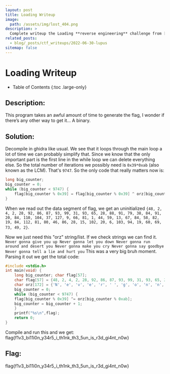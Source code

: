 ```yaml
---
layout: post
title: Loading Writeup
image: 
  path: /assets/img/lost_404.png
description: >
  Complete writeup the Loading **reverse engineering** challenge from [LIT CTF 2021](https://ctftime.org/task/16563)
related_posts:
  - blog/_posts/ctf_writeups/2022-06-30-lupus
sitemap: false
---
```


# Loading Writeup

- Table of Contents
{:toc .large-only}

## Description:

This program takes an awful amount of time to generate the flag, I wonder if there’s any other way to get it…
A binary.

## Solution:

Decompile in ghidra like usual. We see that it loops through the main loop a lot of time we can probably simplify that. Since we know that the only important part is the first line in the while loop we can delete everything else. So the total number of iterations we possibly need is `0x39*0xab` (also known as the LCM). That's `9747`. So the only code that really matters now is:

```c++
long big_counter;
big_counter = 0;
while (big_counter < 9747) { 
	flag[big_counter % 0x39] = flag[big_counter % 0x39] ^ orz[big_counter % 0xab];
}
```

When we read out the data segment of flag, we get an uninitialized `{48, 2, 4, 2, 28, 92, 86, 87, 93, 99, 31, 93, 65, 28, 88, 91, 79, 38, 84, 91, 20, 84, 110, 104, 37, 127, 9, 66, 81, 1, 44, 59, 13, 67, 84, 58, 82, 19, 84, 112, 81, 80, 46, 86, 28, 15, 102, 20, 6, 103, 94, 19, 60, 69, 73, 49, 2}`.

Now we just need this "orz" string/list. If we check strings we can find it.
`Never gonna give you up Never gonna let you down Never gonna run around and desert you Never gonna make you cry Never gonna say goodbye Never gonna tell a lie and hurt you`
This was a very big bruh moment.
Parsing it out we get the total code:

```c++
#include <stdio.h> 
int main(void) { 
	long big_counter; char flag[57];
	char flag[57] = {48, 2, 4, 2, 28, 92, 86, 87, 93, 99, 31, 93, 65, 28, 88, 91, 79, 38, 84, 91, 20, 84, 110, 104, 37, 127, 9, 66, 81, 1, 44, 59, 13, 67, 84, 58, 82, 19, 84, 112, 81, 80, 46, 86, 28, 15, 102, 20, 6, 103, 94, 19, 60, 69, 73, 49, 2}
	char orz[172] = {'N', 'e', 'v', 'e', 'r', ' ', 'g', 'o', 'n', 'n', 'a', ' ', 'g', 'i', 'v', 'e', ' ', 'y', 'o', 'u', ' ', 'u', 'p', ' ', 'N', 'e', 'v', 'e', 'r', ' ', 'g', 'o', 'n', 'n', 'a', ' ', 'l', 'e', 't', ' ', 'y', 'o', 'u', ' ', 'd', 'o', 'w', 'n', ' ', 'N', 'e', 'v', 'e', 'r', ' ', 'g', 'o', 'n', 'n', 'a', ' ', 'r', 'u', 'n', ' ', 'a', 'r', 'o', 'u', 'n', 'd', ' ', 'a', 'n', 'd', ' ', 'd', 'e', 's', 'e', 'r', 't', ' ', 'y', 'o', 'u', ' ', 'N', 'e', 'v', 'e', 'r', ' ', 'g', 'o', 'n', 'n', 'a', ' ', 'm', 'a', 'k', 'e', ' ', 'y', 'o', 'u', ' ', 'c', 'r', 'y', ' ', 'N', 'e', 'v', 'e', 'r', ' ', 'g', 'o', 'n', 'n', 'a', ' ', 's', 'a', 'y', ' ', 'g', 'o', 'o', 'd', 'b', 'y', 'e', ' ', 'N', 'e', 'v', 'e', 'r', ' ', 'g', 'o', 'n', 'n', 'a', ' ', 't', 'e', 'l', 'l', ' ', 'a', ' ', 'l', 'i', 'e', ' ', 'a', 'n', 'd', ' ', 'h', 'u', 'r', 't', ' ', 'y', 'o', 'u','\0'};
	big_counter = 0;
	while (big_counter < 9747) {
	flag[big_counter % 0x39] ^= orz[big_counter % 0xab];
	big_counter = big_counter + 1;
	} 
	printf("%s\n",flag);
	return 0;
}
```

Compile and run this and we get:
flag{f1v3_bi11i0n_y34r5_i_th1nk_th3_5un_is_r3d_gi4nt_n0w}

## Flag:

flag{f1v3_bi11i0n_y34r5_i_th1nk_th3_5un_is_r3d_gi4nt_n0w}